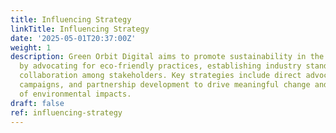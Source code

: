 ```yaml
---
title: Influencing Strategy
linkTitle: Influencing Strategy
date: '2025-05-01T20:37:00Z'
weight: 1
description: Green Orbit Digital aims to promote sustainability in the space industry
  by advocating for eco-friendly practices, establishing industry standards, and fostering
  collaboration among stakeholders. Key strategies include direct advocacy, public
  campaigns, and partnership development to drive meaningful change and raise awareness
  of environmental impacts.
draft: false
ref: influencing-strategy
---
```



